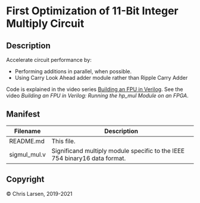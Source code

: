 # First Optimization of 11-Bit Integer Multiply Circuit

## Description

Accelerate circuit performance by:
- Performing additions in parallel, when possible.
- Using Carry Look Ahead adder module rather than Ripple Carry Adder

Code is explained in the video series [Building an FPU in Verilog](https://www.youtube.com/watch?v=rYkVdJnVJFQ&list=PLlO9sSrh8HrwcDHAtwec1ycV-m50nfUVs).
See the video *Building an FPU in Verilog: Running the hp_mul Module on an FPGA*.

## Manifest

|   Filename   |                        Description                        |
|--------------|-----------------------------------------------------------|
| README.md | This file. |
| sigmul_mul.v | Significand multiply module specific to the IEEE 754 binary16 data format. |

## Copyright

:copyright: Chris Larsen, 2019-2021
